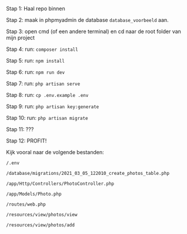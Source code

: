 Stap 1: Haal repo binnen

Stap 2: maak in phpmyadmin de database `database_voorbeeld` aan.

Stap 3: open cmd (of een andere terminal) en cd naar de root folder van mijn project

Stap 4: run: `composer install`

Stap 5: run: `npm install`

Stap 6: run: `npm run dev`

Stap 7: run: `php artisan serve`

Stap 8: run: `cp .env.example .env`

Stap 9: run: `php artisan key:generate`

Stap 10: run: `php artisan migrate`

Stap 11: ???

Stap 12: PROFIT!

Kijk vooral naar de volgende bestanden:

`/.env`

`/database/migrations/2021_03_05_122010_create_photos_table.php`

`/app/Http/Controllers/PhotoController.php`

`/app/Models/Photo.php`

`/routes/web.php`

`/resources/view/photos/view`

`/resources/view/photos/add`